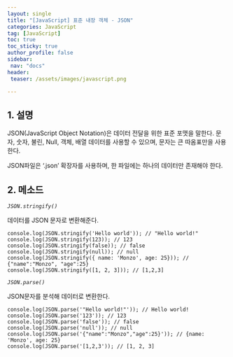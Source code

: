 ```yaml
---
layout: single
title: "[JavaScript] 표준 내장 객체 - JSON"
categories: JavaScript
tag: [JavaScript]
toc: true
toc_sticky: true
author_profile: false
sidebar:
 nav: "docs"
header:
 teaser: /assets/images/javascript.png

---
```


## 1. 설명

JSON(JavaScript Object Notation)은 데이터 전달을 위한 표준 포맷을 말한다. 문자, 숫자, 불린, Null, 객체, 배열 데이터를 사용할 수 있으며, 문자는 큰 따옴표만을 사용한다.

JSON파일은 ‘.json’ 확장자를 사용하며, 한 파일에는 하나의 데이터만 존재해야 한다.

## 2. 메소드

*`JSON.stringify()`*

데이터를 JSON 문자로 변환해준다.

```
console.log(JSON.stringify('Hello world')); // "Hello world!"
console.log(JSON.stringify(123)); // 123
console.log(JSON.stringify(false)); // false
console.log(JSON.stringify(null)); // null
console.log(JSON.stringify({ name: 'Monzo', age: 25})); // {"name":"Monzo", "age":25}
console.log(JSON.stringify([1, 2, 3])); // [1,2,3]
```

*`JSON.parse()`*

JSON문자를 분석해 데이터로 변환한다.

```
console.log(JSON.parse('"Hello world!"')); // Hello world!
console.log(JSON.parse('123')); // 123
console.log(JSON.parse('false')); // false
console.log(JSON.parse('null')); // null
console.log(JSON.parse('{"name":"Monzo","age":25}')); // {name: 'Monzo', age: 25}
console.log(JSON.parse('[1,2,3')); // [1, 2, 3]
```
